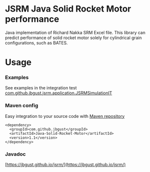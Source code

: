 # JSRM Java Solid Rocket Motor performance
Java implementation of Richard Nakka SRM Excel file. This library can predict performance of solid rocket motor solely for cylindrical grain configurations, such as BATES.

# Usage
### Examples
See examples in the integration test [com.github.jbgust.jsrm.application.JSRMSimulationIT](https://github.com/jbgust/jsrm/blob/master/src/test/java/com/github/jbgust/jsrm/application/JSRMSimulationIT.java)

### Maven config
Easy integration to your source code with [Maven repository](https://search.maven.org/artifact/com.github.jbgust/Java-Solid-Rocket-Motor/1.0/jar)

```
<dependency>
  <groupId>com.github.jbgust</groupId>
  <artifactId>Java-Solid-Rocket-Motor</artifactId>
  <version>1.1</version>
</dependency>
```

### Javadoc
[https://jbgust.github.io/jsrm/](https://jbgust.github.io/jsrm/)




